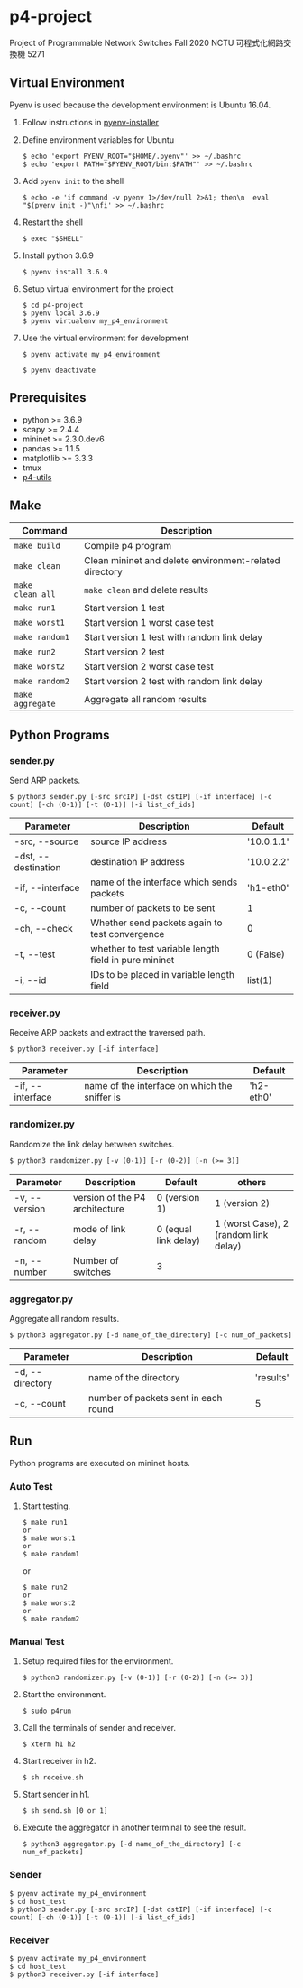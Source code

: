 # p4-project
Project of Programmable Network Switches Fall 2020 NCTU 可程式化網路交換機 5271



## Virtual Environment  
Pyenv is used because the development environment is Ubuntu 16.04.  
1. Follow instructions in [pyenv-installer](https://github.com/pyenv/pyenv-installer)  

2. Define environment variables for Ubuntu  
    ```shell
    $ echo 'export PYENV_ROOT="$HOME/.pyenv"' >> ~/.bashrc
    $ echo 'export PATH="$PYENV_ROOT/bin:$PATH"' >> ~/.bashrc
    ```

3. Add `pyenv init` to the shell  
    ```shell
    $ echo -e 'if command -v pyenv 1>/dev/null 2>&1; then\n  eval "$(pyenv init -)"\nfi' >> ~/.bashrc
    ```

4. Restart the shell  
    ```shell
    $ exec "$SHELL"
    ```

5. Install python 3.6.9  
    ```shell
    $ pyenv install 3.6.9
    ```

6. Setup virtual environment for the project  
    ```shell
    $ cd p4-project
    $ pyenv local 3.6.9
    $ pyenv virtualenv my_p4_environment
    ```

7. Use the virtual environment for development  
    ```shell
    $ pyenv activate my_p4_environment
    ```
    ```shell
    $ pyenv deactivate
    ```



## Prerequisites
* python >= 3.6.9
* scapy >= 2.4.4
* mininet >= 2.3.0.dev6
* pandas >= 1.1.5
* matplotlib >= 3.3.3
* tmux
* [p4-utils](https://github.com/nsg-ethz/p4-utils)



## Make
|Command|Description|
|---|---|
|`make build`|Compile p4 program|
|`make clean`|Clean mininet and delete environment-related directory|
|`make clean_all`|`make clean` and delete results|
|`make run1`|Start version 1 test|
|`make worst1`|Start version 1 worst case test|
|`make random1`|Start version 1 test with random link delay|
|`make run2`|Start version 2 test|
|`make worst2`|Start version 2 worst case test|
|`make random2`|Start version 2 test with random link delay|
|`make aggregate`|Aggregate all random results|



## Python Programs
### sender.py  
Send ARP packets.
```shell
$ python3 sender.py [-src srcIP] [-dst dstIP] [-if interface] [-c count] [-ch (0-1)] [-t (0-1)] [-i list_of_ids]
```
|Parameter|Description|Default|
|---|---|---|
|-src, --source|source IP address|'10.0.1.1'|
|-dst, --destination|destination IP address|'10.0.2.2'|
|-if, --interface|name of the interface which sends packets|'h1-eth0'|
|-c, --count|number of packets to be sent|1|
|-ch, --check|Whether send packets again to test convergence|0|
|-t, --test|whether to test variable length field in pure mininet|0 (False)|
|-i, --id|IDs to be placed in variable length field|list(1)|

### receiver.py  
Receive ARP packets and extract the traversed path.  
```shell
$ python3 receiver.py [-if interface]
```  
|Parameter|Description|Default|
|---|---|---|
|-if, --interface|name of the interface on which the sniffer is|'h2-eth0'|

### randomizer.py  
Randomize the link delay between switches.  
```shell
$ python3 randomizer.py [-v (0-1)] [-r (0-2)] [-n (>= 3)]
```
|Parameter|Description|Default|others|
|---|---|---|---|
|-v, --version|version of the P4 architecture|0 (version 1)|1 (version 2)|
|-r, --random|mode of link delay|0 (equal link delay)|1 (worst Case), 2 (random link delay)|
|-n, --number|Number of switches|3||

### aggregator.py  
Aggregate all random results.  
```shell
$ python3 aggregator.py [-d name_of_the_directory] [-c num_of_packets]
```  
|Parameter|Description|Default|
|---|---|---|
|-d, --directory|name of the directory|'results'|
|-c, --count|number of packets sent in each round|5|



## Run  
Python programs are executed on mininet hosts.

### Auto Test  
1. Start testing.
   ```shell
   $ make run1
   or
   $ make worst1
   or
   $ make random1
   ```  
   or
   ```shell
   $ make run2
   or
   $ make worst2
   or
   $ make random2
   ```

### Manual Test
1. Setup required files for the environment.  
   ```shell
   $ python3 randomizer.py [-v (0-1)] [-r (0-2)] [-n (>= 3)]
   ```

2. Start the environment.
   ```shell
   $ sudo p4run
   ```

3. Call the terminals of sender and receiver.
   ```shell
   $ xterm h1 h2
   ```

4. Start receiver in h2.
   ```shell
   $ sh receive.sh
   ```

5. Start sender in h1.
   ```shell
   $ sh send.sh [0 or 1]
   ```

6. Execute the aggregator in another terminal to see the result.
   ```shell
   $ python3 aggregator.py [-d name_of_the_directory] [-c num_of_packets]
   ```

### Sender  
   ```shell
   $ pyenv activate my_p4_environment
   $ cd host_test
   $ python3 sender.py [-src srcIP] [-dst dstIP] [-if interface] [-c count] [-ch (0-1)] [-t (0-1)] [-i list_of_ids]
   ```

### Receiver  
   ```shell
   $ pyenv activate my_p4_environment
   $ cd host_test
   $ python3 receiver.py [-if interface]
   ```
